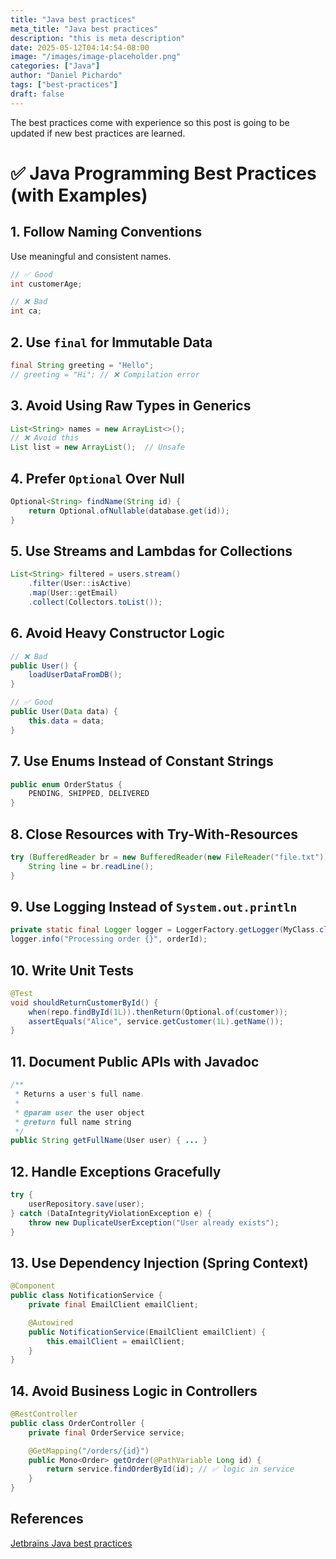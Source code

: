 ```yaml
---
title: "Java best practices"
meta_title: "Java best practices"
description: "this is meta description"
date: 2025-05-12T04:14:54-08:00
image: "/images/image-placeholder.png"
categories: ["Java"]
author: "Daniel Pichardo"
tags: ["best-practices"]
draft: false
---
```


The best practices come with experience so this post is going to be updated if new best practices are learned.

# ✅ Java Programming Best Practices (with Examples)

## 1. Follow Naming Conventions
Use meaningful and consistent names.

```java
// ✅ Good
int customerAge;

// ❌ Bad
int ca;
```

## 2. Use `final` for Immutable Data

```java
final String greeting = "Hello";
// greeting = "Hi"; // ❌ Compilation error
```

## 3. Avoid Using Raw Types in Generics

```java
List<String> names = new ArrayList<>();
// ❌ Avoid this
List list = new ArrayList();  // Unsafe
```

## 4. Prefer `Optional` Over Null

```java
Optional<String> findName(String id) {
    return Optional.ofNullable(database.get(id));
}
```

## 5. Use Streams and Lambdas for Collections

```java
List<String> filtered = users.stream()
    .filter(User::isActive)
    .map(User::getEmail)
    .collect(Collectors.toList());
```

## 6. Avoid Heavy Constructor Logic

```java
// ❌ Bad
public User() {
    loadUserDataFromDB();
}

// ✅ Good
public User(Data data) {
    this.data = data;
}
```

## 7. Use Enums Instead of Constant Strings

```java
public enum OrderStatus {
    PENDING, SHIPPED, DELIVERED
}
```

## 8. Close Resources with Try-With-Resources

```java
try (BufferedReader br = new BufferedReader(new FileReader("file.txt"))) {
    String line = br.readLine();
}
```

## 9. Use Logging Instead of `System.out.println`

```java
private static final Logger logger = LoggerFactory.getLogger(MyClass.class);
logger.info("Processing order {}", orderId);
```

## 10. Write Unit Tests

```java
@Test
void shouldReturnCustomerById() {
    when(repo.findById(1L)).thenReturn(Optional.of(customer));
    assertEquals("Alice", service.getCustomer(1L).getName());
}
```

## 11. Document Public APIs with Javadoc

```java
/**
 * Returns a user's full name.
 *
 * @param user the user object
 * @return full name string
 */
public String getFullName(User user) { ... }
```

## 12. Handle Exceptions Gracefully

```java
try {
    userRepository.save(user);
} catch (DataIntegrityViolationException e) {
    throw new DuplicateUserException("User already exists");
}
```

## 13. Use Dependency Injection (Spring Context)

```java
@Component
public class NotificationService {
    private final EmailClient emailClient;

    @Autowired
    public NotificationService(EmailClient emailClient) {
        this.emailClient = emailClient;
    }
}
```

## 14. Avoid Business Logic in Controllers

```java
@RestController
public class OrderController {
    private final OrderService service;

    @GetMapping("/orders/{id}")
    public Mono<Order> getOrder(@PathVariable Long id) {
        return service.findOrderById(id); // ✅ logic in service
    }
}
```

## References

[Jetbrains Java best practices](https://blog.jetbrains.com/idea/2024/02/java-best-practices/)
